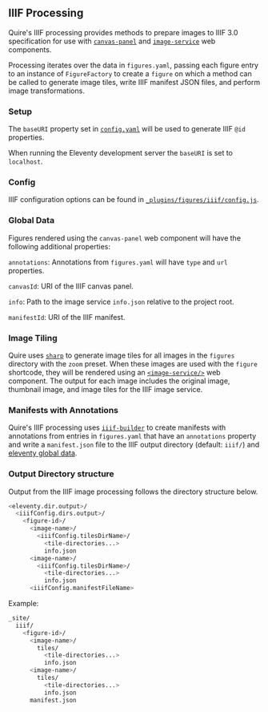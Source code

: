 ## IIIF Processing

Quire's IIIF processing provides methods to prepare images to IIIF 3.0 specification for use with [`canvas-panel`](https://iiif-canvas-panel.netlify.app/docs/components/cp) and [`image-service`](https://iiif-canvas-panel.netlify.app/docs/components/single-image-service) web components.

Processing iterates over the data in `figures.yaml`, passing each figure entry to an instance of `FigureFactory` to create a `figure` on which a method can be called to generate image tiles, write IIIF manifest JSON files, and perform image transformations.

### Setup

The `baseURI` property set in [`config.yaml`](/content/_data/config.yaml) will be used to generate IIIF `@id` properties.

When running the Eleventy development server the `baseURI` is set to `localhost`.

### Config

IIIF configuration options can be found in [`_plugins/figures/iiif/config.js`](iiif/config.js).

### Global Data

Figures rendered using the `canvas-panel` web component will have the following additional properties:
  
`annotations`: Annotations from `figures.yaml` will have `type` and `url` properties.

`canvasId`: URI of the IIIF canvas panel.

`info`: Path to the image service `info.json` relative to the project root.
  
`manifestId`: URI of the IIIF manifest.

### Image Tiling

Quire uses [`sharp`](https://sharp.pixelplumbing.com/api-output#tile) to generate image tiles for all images in the `figures` directory with the `zoom` preset. When these images are used with the `figure` shortcode, they will be rendered using an [`<image-service/>`](https://iiif-canvas-panel.netlify.app/docs/components/single-image-service) web component. The output for each image includes the original image, thumbnail image, and image tiles for the IIIF image service.

### Manifests with Annotations

Quire's IIIF processing uses [`iiif-builder`](https://github.com/stephenwf/iiif-builder) to create manifests with annotations from entries in `figures.yaml` that have an `annotations` property and write a `manifest.json` file to the IIIF output directory (default: `iiif/`) and [eleventy global data](https://www.11ty.dev/docs/data-global-custom/#global-data-from-the-configuration-api).

### Output Directory structure

Output from the IIIF image processing follows the directory structure below.

```sh
<eleventy.dir.output>/
  <iiifConfig.dirs.output>/
    <figure-id>/
      <image-name>/
        <iiifConfig.tilesDirName>/
          <tile-directories...>
          info.json
      <image-name>/
        <iiifConfig.tilesDirName>/
          <tile-directories...>
          info.json
      <iiifConfig.manifestFileName>
```

Example:

```sh
_site/
  iiif/
    <figure-id>/
      <image-name>/
        tiles/
          <tile-directories...>
          info.json
      <image-name>/
        tiles/
          <tile-directories...>
          info.json
      manifest.json
```
